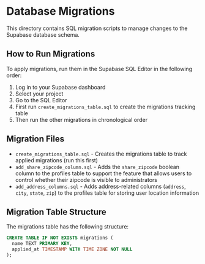# Database Migrations

This directory contains SQL migration scripts to manage changes to the Supabase database schema.

## How to Run Migrations

To apply migrations, run them in the Supabase SQL Editor in the following order:

1. Log in to your Supabase dashboard
2. Select your project
3. Go to the SQL Editor
4. First run `create_migrations_table.sql` to create the migrations tracking table
5. Then run the other migrations in chronological order

## Migration Files

- `create_migrations_table.sql` - Creates the migrations table to track applied migrations (run this first)
- `add_share_zipcode_column.sql` - Adds the `share_zipcode` boolean column to the profiles table to support the feature that allows users to control whether their zipcode is visible to administrators
- `add_address_columns.sql` - Adds address-related columns (`address`, `city`, `state`, `zip`) to the profiles table for storing user location information

## Migration Table Structure

The migrations table has the following structure:

```sql
CREATE TABLE IF NOT EXISTS migrations (
  name TEXT PRIMARY KEY,
  applied_at TIMESTAMP WITH TIME ZONE NOT NULL
);
``` 